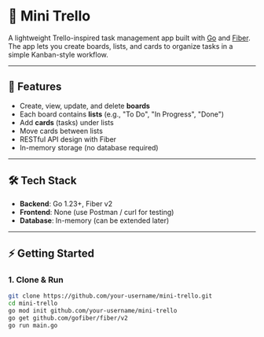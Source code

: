 # 📝 Mini Trello

A lightweight Trello-inspired task management app built with [Go](https://golang.org/) and [Fiber](https://gofiber.io/).  
The app lets you create boards, lists, and cards to organize tasks in a simple Kanban-style workflow.

---

## 🚀 Features
- Create, view, update, and delete **boards**
- Each board contains **lists** (e.g., "To Do", "In Progress", "Done")
- Add **cards** (tasks) under lists
- Move cards between lists
- RESTful API design with Fiber
- In-memory storage (no database required)

---

## 🛠 Tech Stack
- **Backend**: Go 1.23+, Fiber v2
- **Frontend**: None (use Postman / curl for testing)
- **Database**: In-memory (can be extended later)

---

## ⚡ Getting Started

### 1. Clone & Run
```bash
git clone https://github.com/your-username/mini-trello.git
cd mini-trello
go mod init github.com/your-username/mini-trello
go get github.com/gofiber/fiber/v2
go run main.go
